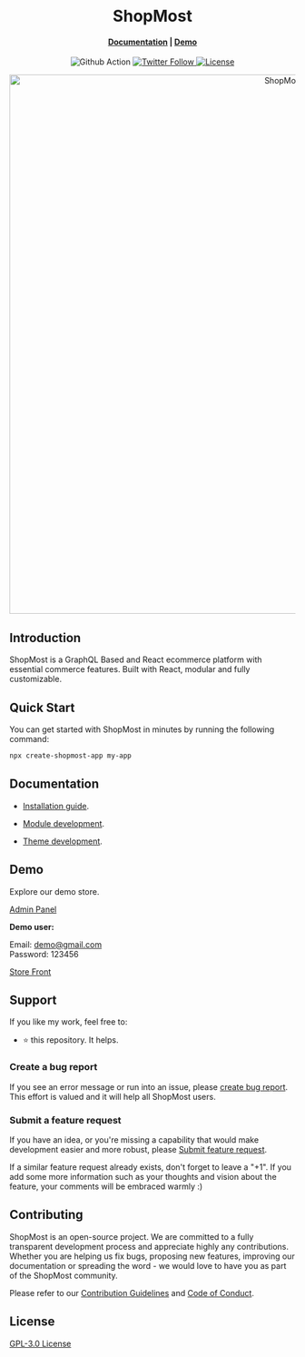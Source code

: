 <p>&nbsp;&nbsp;&nbsp;&nbsp;&nbsp;&nbsp;</p>

<p align="center">
  <h1 align="center">ShopMost</h1>
</p>
<h4 align="center">
    <a href="https://kkumarcodes.github.io/Shopmost/#/">Documentation</a> |
    <a href="https://demo.shopmost.io/">Demo</a>
</h4>

<p align="center">
  <img src="https://github.com/nodeonline/nodejscart/actions/workflows/build.yml/badge.svg" alt="Github Action">
  <a href="https://twitter.com/shopmostjs">
    <img alt="Twitter Follow" src="https://img.shields.io/twitter/follow/shopmostjs?style=social">
  </a>
  <a href="https://opensource.org/licenses/GPL-3.0">
    <img src="https://img.shields.io/badge/License-GPLv3-blue.svg" alt="License">
  </a>
</p>

<p align="center">
<img alt="ShopMost" width="950" src="https://github.com/kkumarcodes/shopmost/blob/master/banner.png"/>
</p>

## Introduction

ShopMost is a GraphQL Based and React ecommerce platform with essential commerce features. Built with React, modular and fully customizable.

## Quick Start

You can get started with ShopMost in minutes by running the following command:

```bash
npx create-shopmost-app my-app
```

## Documentation

- [Installation guide](https://kkumarcodes.github.io/Shopmost/#/getting-started/installation-guide).

- [Module development](https://kkumarcodes.github.io/Shopmost/#/module/module-overview).

- [Theme development](https://kkumarcodes.github.io/Shopmost/#/theme/theme-overview).


## Demo

Explore our demo store.

<p align="left">
  <a href="https://demo.shopmost.io/admin" target="_blank">
Admin Panel
  </a>
</p>
<b>Demo user:</b>

Email: demo@gmail.com<br/>
Password: 123456

<p align="left">
  <a href="https://demo.shopmost.io/" target="_blank">
Store Front
  </a>
</p>

## Support

If you like my work, feel free to:

- ⭐ this repository. It helps.

### Create a bug report

If you see an error message or run into an issue, please [create bug report](https://github.com/kkumarcodes/Shopmost/issues/new). This effort is valued and it will help all ShopMost users.


### Submit a feature request

If you have an idea, or you're missing a capability that would make development easier and more robust, please [Submit feature request](https://github.com/kkumarcodes/Shopmost/issues/new).

If a similar feature request already exists, don't forget to leave a "+1".
If you add some more information such as your thoughts and vision about the feature, your comments will be embraced warmly :)

## Contributing

ShopMost is an open-source project. We are committed to a fully transparent development process and appreciate highly any contributions. Whether you are helping us fix bugs, proposing new features, improving our documentation or spreading the word - we would love to have you as part of the ShopMost community.

Please refer to our [Contribution Guidelines](./CONTRIBUTING.md) and [Code of Conduct](./CODE_OF_CONDUCT.md).

## License

[GPL-3.0 License](https://github.com/kkumarcodes/Shopmost/blob/main/LICENSE)
